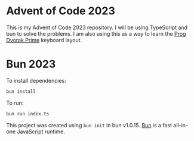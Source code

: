 # Advent of Code 2023

This is my Advent of Code 2023 repository. I will be using TypeScript and bun to solve the problems.
I am also using this as a way to learn the [Prog Dvorak Prime](https://github.com/ThePrimeagen/keyboards) keyboard layout.

# Bun 2023

To install dependencies:

```bash
bun install
```

To run:

```bash
bun run index.ts
```

This project was created using `bun init` in bun v1.0.15. [Bun](https://bun.sh) is a fast all-in-one JavaScript runtime.
